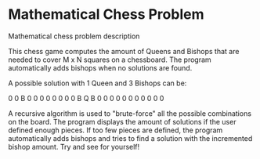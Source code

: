 # Mathematical Chess Problem
Mathematical chess problem description

This chess game computes the amount of Queens and Bishops that are needed to cover M x N squares on a chessboard. The program automatically adds bishops when no solutions are found. 

A possible solution with 1 Queen and 3 Bishops can be:

0  0  B  0  0
0  0  0  0  0
0  B  Q  B  0
0  0  0  0  0
0  0  0  0  0

A recursive algorithm is used to "brute-force" all the possible combinations on the board. The program displays the amount of solutions if the user defined enough pieces. If too few pieces are defined, the program automatically adds bishops and tries to find a solution with the incremented bishop amount. Try and see for yourself! 
